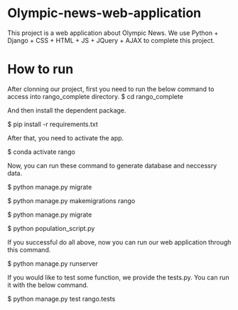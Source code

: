 # Olympic-news-web-application
This project is a web application about Olympic News. 
We use Python + Django + CSS + HTML + JS + JQuery + AJAX to complete this project. 
 
# How to run
After clonning our project, first you need to run the below command to access into rango_complete directory.
$ cd rango_complete



And then install the dependent package.


$ pip install -r requirements.txt



After that, you need to activate the app.


$ conda activate rango



Now, you can run these command to generate database and neccessry data.


$ python manage.py migrate


$ python manage.py makemigrations rango


$ python manage.py migrate


$ python population_script.py



If you successful do all above, now you can run our web application through this command.


$ python manage.py runserver


If you would like to test some function, we provide the tests.py. You can run it with the below command.


$ python manage.py test rango.tests


